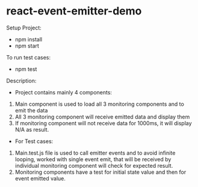 # react-event-emitter-demo
Setup Project:
- npm install
- npm start

To run test cases:
- npm test

Description:
- Project contains mainly 4 components:
1) Main component is used to load all 3 monitoring components and to emit the data
2) All 3 monitoring component will receive emitted data and display them
3) If monitoring component will not receive data for 1000ms, it will display N/A as result.

- For Test cases:
1) Main.test.js file is used to call emitter events and to avoid infinite looping, worked with single event emit, that will be received by individual monitoring component will check for expected result.
2) Monitoring components have a test for initial state value and then for event emitted value.